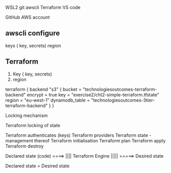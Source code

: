 WSL2
git
awscli
Terraform
VS code

GitHub
AWS account

awscli configure
----------------
keys ( key, secrets)
region


Terraform
---------
1) Key ( key, secrets)
2) region



terraform {
  backend "s3" {
    bucket         = "technologiesoutcomes-terraform-backend"
    encrypt        = true
    key            = "exercise2/cht2-simple-terraform.tfstate"
    region         = "eu-west-1"
    dynamodb_table = "technologiesoutcomes-3tier-terraform-backend"
  }
}

Locking mechanism

Terraform locking of state

Terraform authenticates (keys)
Terraform providers
Terraform state - management thereof 
Terraform initialisation
Terraform plan
Terraform apply
Terraform destroy

Declared state (code) ====> |||| Terraform Engine ||||| =====> Desired state

Declared state = Desired state


